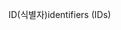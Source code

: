 <span data-ttu-id="e6fd1-101">ID(식별자)</span><span class="sxs-lookup"><span data-stu-id="e6fd1-101">identifiers (IDs)</span></span>
